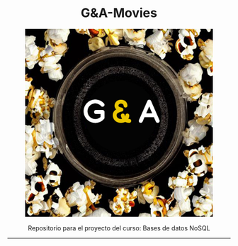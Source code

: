 <div align="center">
  <h1> G&A-Movies </h1>
  <figure>
  <img src="https://github.com/GaboSO21/ProyectoNoSQL/blob/3bf2145a0ddca2d1a1b1d7a95f4fc8a93bbb4783/public/imgs/logo.png">
  </figure>
  <p>  Repositorio para el proyecto del curso: Bases de datos NoSQL </p>
  </div>
<hr>
